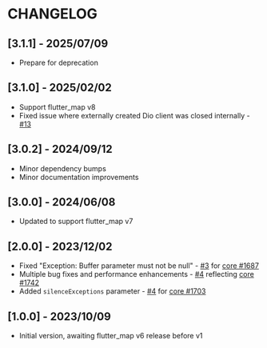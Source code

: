 # CHANGELOG

## [3.1.1] - 2025/07/09

* Prepare for deprecation

## [3.1.0] - 2025/02/02

* Support flutter_map v8
* Fixed issue where externally created Dio client was closed internally - [#13](https://github.com/fleaflet/flutter_map_cancellable_tile_provider/pull/13)

## [3.0.2] - 2024/09/12

* Minor dependency bumps
* Minor documentation improvements

## [3.0.0] - 2024/06/08

* Updated to support flutter_map v7

## [2.0.0] - 2023/12/02

* Fixed "Exception: Buffer parameter must not be null" - [#3](https://github.com/fleaflet/flutter_map_cancellable_tile_provider/pull/3) for [core #1687](https://github.com/fleaflet/flutter_map/issues/1687)
* Multiple bug fixes and performance enhancements - [#4](https://github.com/fleaflet/flutter_map_cancellable_tile_provider/pull/4) reflecting [core #1742](https://github.com/fleaflet/flutter_map/pull/1742)
* Added `silenceExceptions` parameter - [#4](https://github.com/fleaflet/flutter_map_cancellable_tile_provider/pull/4) for [core #1703](https://github.com/fleaflet/flutter_map/issues/1703)

## [1.0.0] - 2023/10/09

* Initial version, awaiting flutter_map v6 release before v1
